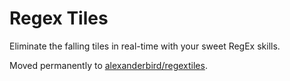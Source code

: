 # Regex Tiles

Eliminate the falling tiles in real-time with your sweet RegEx skills.

Moved permanently to
[alexanderbird/regextiles](https://github.com/alexanderbird/regextiles).
